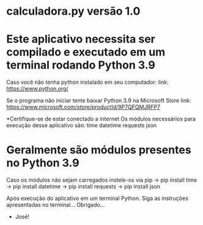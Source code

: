 calculadora.py versão 1.0
============================================
Este aplicativo necessita ser compilado e
executado em um terminal rodando Python 3.9
============================================
Caso você não tenha python instalado em seu
computador:
link: https://www.python.org/

Se o programa não iniciar
tente baixar Python 3.9 na Microsoft Store
link: https://www.microsoft.com/store/productId/9P7QFQMJRFP7

*Certifique-se de estar conectado a internet
Os módulos necessários para execução desse
aplicativo são:
time
datetime
requests
json
# Geralmente são módulos presentes no Python 3.9
Caso os módulos não sejam carregados
instele-os via pip
-> pip install time
-> pip install datetime
-> pip install requests
-> pip install json

Após execução do aplicativo em um terminal Python.
Siga as instruções apresentadas no terminal...
Obrigado...
- José!